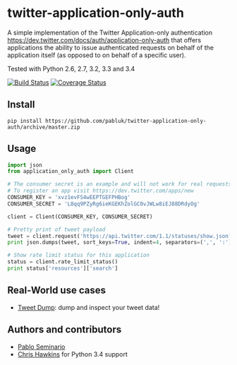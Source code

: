 twitter-application-only-auth
=============================

A simple implementation of the Twitter Application-only authentication
https://dev.twitter.com/docs/auth/application-only-auth
that offers applications the ability to issue authenticated requests on behalf
of the application itself (as opposed to on behalf of a specific user).

Tested with Python 2.6, 2.7, 3.2, 3.3 and 3.4

[![Build Status](https://travis-ci.org/pabluk/twitter-application-only-auth.png)](https://travis-ci.org/pabluk/twitter-application-only-auth)
[![Coverage Status](https://coveralls.io/repos/pabluk/twitter-application-only-auth/badge.png)](https://coveralls.io/r/pabluk/twitter-application-only-auth)


Install
-------

```
pip install https://github.com/pabluk/twitter-application-only-auth/archive/master.zip
```

Usage
-----

```python
import json
from application_only_auth import Client

# The consumer secret is an example and will not work for real requests
# To register an app visit https://dev.twitter.com/apps/new
CONSUMER_KEY = 'xvz1evFS4wEEPTGEFPHBog'
CONSUMER_SECRET = 'L8qq9PZyRg6ieKGEKhZolGC0vJWLw8iEJ88DRdyOg'

client = Client(CONSUMER_KEY, CONSUMER_SECRET)

# Pretty print of tweet payload
tweet = client.request('https://api.twitter.com/1.1/statuses/show.json?id=316683059296624640')
print json.dumps(tweet, sort_keys=True, indent=4, separators=(',', ':'))

# Show rate limit status for this application
status = client.rate_limit_status()
print status['resources']['search']
```

Real-World use cases
--------------------

* [Tweet Dump](http://tweetdump.info/): dump and inspect your tweet data!


Authors and contributors
------------------------

* [Pablo Seminario](https://github.com/pabluk)
* [Chris Hawkins](https://github.com/ChrisHawkins) for Python 3.4 support

